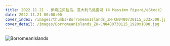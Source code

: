 ```yaml
---
title: 2022.11.21 - 伊索拉贝拉岛，意大利马焦雷湖 (© Massimo Ripani/eStock)
date: 2022.11.21 00:00:00
cover_index: /images/thumbs/BorromeanIslands_ZH-CN0480730115_533x300.jpg
cover_detail: /images/BorromeanIslands_ZH-CN0480730115_1920x1080.jpg
---
```


![BorromeanIslands](/images/BorromeanIslands_ZH-CN0480730115_1920x1080.jpg)
